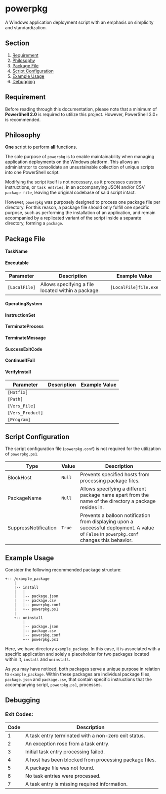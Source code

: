 # powerpkg

A Windows application deployment script with an emphasis on simplicity and standardization.

## Section
1. [Requirement](#requirement)
2. [Philosophy](#philosophy)
3. [Package File](#package-file)
4. [Script Configuration](#script-configuration)
5. [Example Usage](#example-usage)
7. [Debugging](#debugging)

## Requirement

Before reading through this documentation, please note that a minimum of **PowerShell 2.0** is required to utilize this project. However, PowerShell 3.0+ is recommended.

## Philosophy

**One** script to perform **all** functions.

The sole purpose of `powerpkg` is to enable maintainability when managing application deployments on the Windows platform. This allows an administrator to consolidate an unsustainable collection of unique scripts into one PowerShell script.

Modifying the script itself is not necessary, as it processes custom instructions, or `task entries`, in an accompanying JSON and/or CSV `package file`, leaving the original codebase of said script intact.

However, `powerpkg` was purposely designed to process one package file per directory. For this reason, a package file should only fulfill one specific purpose, such as performing the installation of an application, and remain accompanied by a replicated variant of the script inside a separate directory, forming a `package`.

## Package File

#### TaskName

#### Executable

Parameter     | Description                                        | Example Value
---------     | -----------                                        | -------------
`[LocalFile]` | Allows specifying a file located within a package. | `[LocalFile]file.exe`

#### OperatingSystem

#### InstructionSet

#### TerminateProcess

#### TerminateMessage

#### SuccessExitCode

#### ContinueIfFail

#### VerifyInstall

Parameter        | Description | Example Value
---------        | ----------- | -------------
`[Hotfix]`       |             |
`[Path]`         |             |
`[Vers_File]`    |             |
`[Vers_Product]` |             |
`[Program]`      |             |

## Script Configuration

The script configuration file (`powerpkg.conf`) is not required for the utilization of `powerpkg.ps1`.

Type                 | Value  | Description
----                 | -----  | -----------
BlockHost            | `Null` | Prevents specified hosts from processing package files.
PackageName          | `Null` | Allows specifying a different package name apart from the name of the directory a package resides in.
SuppressNotification | `True` | Prevents a balloon notification from displaying upon a successful deployment. A value of `False` in `powerpkg.conf` changes this behavior.

## Example Usage

Consider the following recommended package structure:

```
+-- /example_package
    |
    |-- install
    |   |
    |   |-- package.json
    |   |-- package.csv
    |   |-- powerpkg.conf
    |   +-- powerpkg.ps1
    |
    +-- uninstall
        |
        |-- package.json
        |-- package.csv
        |-- powerpkg.conf
        +-- powerpkg.ps1
```

Here, we have directory `example_package`. In this case, it is associated with a specific application and solely a placeholder for two packages located within it, `install` and `uninstall`.

As you may have noticed, both packages serve a unique purpose in relation to `example_package`. Within these packages are individual package files, `package.json` and `package.csv`, that contain specific instructions that the accompanying script, `powerpkg.ps1`, processes.

## Debugging

### Exit Codes:

Code | Description
---- | -----------
1    | A task entry terminated with a non-zero exit status.
2    | An exception rose from a task entry.
3    | Initial task entry processing failed.
4    | A host has been blocked from processing package files.
5    | A package file was not found.
6    | No task entries were processed.
7    | A task entry is missing required information.
